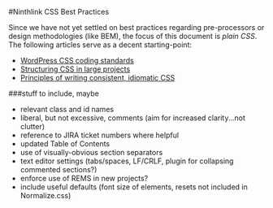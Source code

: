 #Ninthlink CSS Best Practices

Since we have not yet settled on best practices regarding pre-processors or design methodologies (like BEM), the focus of this document is *plain CSS*. The following articles serve as a decent starting-point:

* [WordPress CSS coding standards](https://make.wordpress.org/core/handbook/best-practices/coding-standards/css/)
* [Structuring CSS in large projects](https://medium.com/peergrade-io/structuring-css-in-large-projects-37f1695f5ec8#.7f42jl9ke)
* [Principles of writing consistent, idiomatic CSS](https://github.com/necolas/idiomatic-css)

###stuff to include, maybe

* relevant class and id names
* liberal, but not excessive, comments (aim for increased clarity...not clutter)
* reference to JIRA ticket numbers where helpful
* updated Table of Contents
* use of visually-obvious section separators
* text editor settings (tabs/spaces, LF/CRLF, plugin for collapsing commented sections?)
* enforce use of REMS in new projects?
* include useful defaults (font size of elements, resets not included in Normalize.css)
